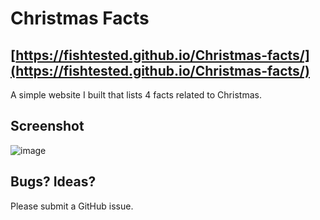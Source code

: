 # Christmas Facts
## [https://fishtested.github.io/Christmas-facts/](https://fishtested.github.io/Christmas-facts/)
A simple website I built that lists 4 facts related to Christmas.

## Screenshot
![image](https://github.com/user-attachments/assets/e0a7cb75-6095-4954-8bf6-b6a760990a6d)

## Bugs? Ideas?
Please submit a GitHub issue.
